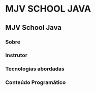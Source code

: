 

# MJV SCHOOL JAVA

## MJV School Java

### Sobre



### Instrutor

### Tecnologias abordadas


### Conteúdo Programático

